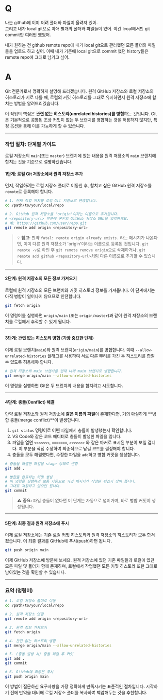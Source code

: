 # Q  
나는 github에 이미 어려 폴더와 파일이 올려져 있어.  
그리고 내가 local git으로 아애 별개의 폴더와 파일들이 있어. 이건 lcoal에서만 git commit만 여러번 했었어.  
  
내가 원하는 건 github remote repo에 내가 local git으로 관리했던 모든 폴더와 파일들을 업로드 하고 싶어. 이때 내가 기존에 local git으로 commit 했던 history들은 remote repo에 그대로 남기고 싶어.  
   
# A     
 Git 전문가로서 명확하게 설명해 드리겠습니다. 원격 GitHub 저장소와 로컬 저장소의 히스토리가 서로 다를 때, 로컬의 커밋 히스토리를 그대로 유지하면서 원격 저장소에 합치는 방법을 알려드리겠습니다.

이 작업의 핵심은 **관련 없는 히스토리(unrelated histories)를 병합**하는 것입니다. Git은 기본적으로 공통된 조상 커밋이 없는 두 브랜치를 병합하는 것을 허용하지 않지만, 특정 옵션을 통해 이를 가능하게 할 수 있습니다.

-----

### **작업 절차: 단계별 가이드**

로컬 저장소의 `main`(또는 `master`) 브랜치에 있는 내용을 원격 저장소의 `main` 브랜치에 합치는 것을 기준으로 설명하겠습니다.

#### **1단계: 로컬 Git 저장소에서 원격 저장소 추가**

먼저, 작업하려는 로컬 저장소 폴더로 이동한 후, 합치고 싶은 GitHub 원격 저장소를 `remote`로 등록해야 합니다.

```bash
# 1. 현재 작업 위치를 로컬 Git 저장소로 변경합니다.
cd /path/to/your/local/repo

# 2. GitHub 원격 저장소를 'origin'이라는 이름으로 추가합니다.
# <repository-url> 부분에 본인의 GitHub 저장소 URL을 입력하세요.
# 예: https://github.com/user/repo.git
git remote add origin <repository-url>
```

> 💡 **참고:** 만약 `fatal: remote origin already exists.` 라는 메시지가 나온다면, 이미 다른 원격 저장소가 'origin'이라는 이름으로 등록된 것입니다. `git remote -v`로 확인 후 `git remote remove origin`으로 삭제하거나, `git remote add github <repository-url>`처럼 다른 이름으로 추가할 수 있습니다.

-----

#### **2단계: 원격 저장소의 모든 정보 가져오기**

로컬에 원격 저장소의 모든 브랜치와 커밋 히스토리 정보를 가져옵니다. 이 단계에서는 아직 병합이 일어나지 않으므로 안전합니다.

```bash
git fetch origin
```

이 명령어를 실행하면 `origin/main` (또는 `origin/master`)과 같이 원격 저장소의 브랜치를 로컬에서 추적할 수 있게 됩니다.

-----

#### **3단계: 관련 없는 히스토리 병합 (가장 중요한 단계)**

이제 로컬 브랜치(`main`)와 원격 브랜치(`origin/main`)를 병합합니다. 이때 `--allow-unrelated-histories` 플래그를 사용하여 서로 다른 뿌리를 가진 두 히스토리를 합칠 수 있도록 허용해야 합니다.

```bash
# 원격 저장소의 main 브랜치를 현재 나의 main 브랜치로 병합합니다.
git merge origin/main --allow-unrelated-histories
```

이 명령을 실행하면 Git은 두 브랜치의 내용을 합치려고 시도합니다.

-----

#### **4단계: 충돌(Conflict) 해결**

만약 로컬 저장소와 원격 저장소에 **같은 이름의 파일**이 존재한다면, 거의 확실하게 \*\*병합 충돌(merge conflict)\*\*이 발생합니다.

1.  `git status` 명령어로 어떤 파일에서 충돌이 발생했는지 확인합니다.
2.  VS Code와 같은 코드 에디터로 충돌이 발생한 파일을 엽니다.
3.  파일을 열면 `<<<<<<<`, `=======`, `>>>>>>>` 와 같은 마커로 표시된 부분이 보일 겁니다. 이 부분을 직접 수정하여 최종적으로 남길 코드를 결정해야 합니다.
4.  충돌을 모두 해결했다면, 수정한 파일을 `add`하고 병합 커밋을 생성합니다.

<!-- end list -->

```bash
# 충돌을 해결한 파일을 stage 상태로 변경
git add .

# 병합을 완료하는 커밋 생성
# 이 명령을 실행하면 보통 자동으로 커밋 메시지가 작성된 편집기 창이 뜹니다.
# 그대로 저장하고 닫으면 됩니다.
git commit
```

> ⚠️ **중요:** 파일 충돌이 없다면 이 단계는 자동으로 넘어가며, 바로 병합 커밋이 생성됩니다.

-----

#### **5단계: 최종 결과 원격 저장소에 푸시**

이제 로컬 저장소에는 기존 로컬 커밋 히스토리와 원격 저장소의 히스토리가 모두 합쳐졌습니다. 이 최종 결과를 GitHub에 푸시(push)하면 됩니다.

```bash
git push origin main
```

이제 GitHub 저장소에 방문해 보세요. 원격 저장소에 있던 기존 파일들과 로컬에 있던 모든 파일 및 폴더가 함께 존재하며, 로컬에서 작업했던 모든 커밋 히스토리 또한 그대로 남아있는 것을 확인할 수 있습니다.

-----

### **요약 (명령어)**

```bash
# 1. 로컬 저장소 폴더로 이동
cd /path/to/your/local/repo

# 2. 원격 저장소 연결
git remote add origin <repository-url>

# 3. 원격 정보 가져오기
git fetch origin

# 4. 관련 없는 히스토리 병합
git merge origin/main --allow-unrelated-histories

# 5. (충돌 발생 시) 충돌 해결 후 커밋
git add .
git commit

# 6. GitHub에 최종본 푸시
git push origin main
```

이 방법이 질문하신 요구사항을 가장 정확하게 만족시키는 표준적인 절차입니다. 시작하기 전에 만약을 대비해 로컬 저장소 폴더를 복사하여 백업해두는 것을 추천합니다.
